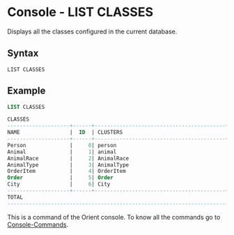 # Console - LIST CLASSES

Displays all the classes configured in the current database.

## Syntax

```
LIST CLASSES
```

## Example

```sql
LIST CLASSES

CLASSES
--------------------+------+------------------------------------------+-----------+
NAME                |  ID  | CLUSTERS                                 | ELEMENTS  |
--------------------+------+------------------------------------------+-----------+
Person              |     0| person                                   |         7 |
Animal              |     1| animal                                   |         5 |
AnimalRace          |     2| AnimalRace                               |         0 |
AnimalType          |     3| AnimalType                               |         1 |
OrderItem           |     4| OrderItem                                |         0 |
Order               |     5| Order                                    |         0 |
City                |     6| City                                     |         3 |
--------------------+------+------------------------------------------+-----------+
TOTAL                                                                          16 |
----------------------------------------------------------------------------------+
```

This is a command of the Orient console. To know all the commands go to [Console-Commands](Console-Commands.md).
